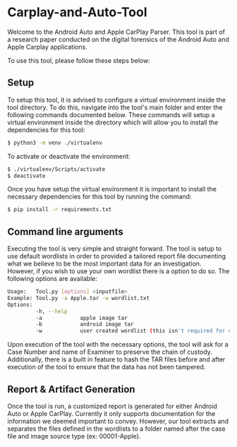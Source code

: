 # Carplay-and-Auto-Tool
Welcome to the Android Auto and Apple CarPlay Parser. This tool is part of a research paper conducted on the digital forensics of the Android Auto and Apple Carplay applications.

To use this tool, please follow these steps below:

## Setup
To setup this tool, it is advised to configure a virtual environment inside the tool directory. To do this, navigate into the tool's main folder and enter the following commands documented below. These commands will setup a virtual environment inside the directory which will allow you to install the dependencies for this tool:

```bash
$ python3 -m venv ./virtualenv
```

To activate or deactivate the environment:
```bash
$ ./virtualenv/Scripts/activate
$ deactivate
```


Once you have setup the virtual environment it is important to install the necessary dependencies for this tool by running the command: 

```bash
$ pip install -r requirements.txt
```


## Command line arguments

Executing the tool is very simple and straight forward. 
The tool is setup to use default wordlists in order to provided a tailored report file documenting what we believe to be the most important data for an investigation. However, if you wish to use your own wordlist there is a option to do so. The following options are available:

```bash
Usage:   Tool.py [options] <inputfile>
Example: Tool.py -a Apple.tar -w wordlist.txt
Options:
         -h, --help
         -a            apple image tar
         -b            android image tar
         -w            user created wordlist (this isn't required for default tool use) 
```

Upon execution of the tool with the necessary options, the tool will ask for a Case Number and name of Examiner to preserve the chain of custody. Additionally, there is a built in feature to hash the TAR files before and after execution of the tool to ensure that the data has not been tampered.

## Report & Artifact Generation
Once the tool is run, a customized report is generated for either Android Auto or Apple CarPlay. Currently it only supports documentation for the information we deemed important to convey. However, our tool extracts and separates the files defined in the wordlists to a folder named after the case file and image source type (ex: 00001-Apple).

